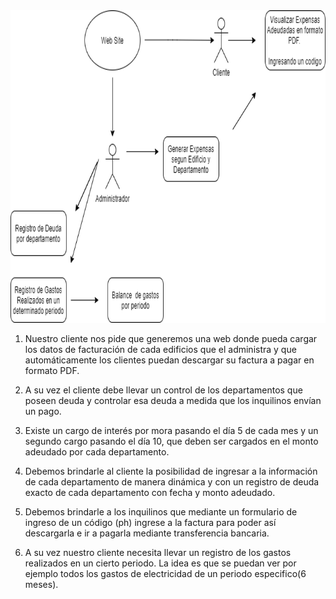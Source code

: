 
<img src="Building_Administration/images/logo.png" width="800" height="500">

1) Nuestro cliente nos pide que generemos una web donde  pueda cargar los datos de facturación de cada edificios que el administra  y que automáticamente los clientes puedan descargar su factura a pagar en formato PDF.
2) A su vez el cliente debe llevar un control de los departamentos que poseen deuda y controlar esa deuda a medida que los inquilinos envían un pago.
3) Existe un cargo de interés por mora pasando el día 5 de cada mes y un segundo cargo pasando el día 10, que deben ser cargados en el monto adeudado por cada departamento.
4) Debemos brindarle al cliente la posibilidad de ingresar a la información de cada departamento de manera dinámica y con un registro de deuda exacto de cada departamento con fecha y monto adeudado.

5) Debemos brindarle a los inquilinos que mediante un formulario de ingreso de un código (ph) ingrese a la factura para poder así descargarla e ir a pagarla mediante transferencia bancaria.
6) A su vez nuestro cliente necesita llevar un registro de los gastos realizados en un cierto periodo. La idea es que se puedan ver por ejemplo todos los gastos de electricidad de un periodo especifico(6 meses).


